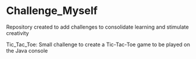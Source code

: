 # Challenge_Myself

Repository created to add challenges to consolidate learning and stimulate creativity

Tic_Tac_Toe: Small challenge to create a Tic-Tac-Toe game to be played on the Java console
